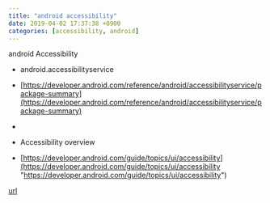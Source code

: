 ```yaml
---
title: "android accessibility"
date: 2019-04-02 17:37:38 +0900
categories: [accessibility, android]
---
```


android Accessibility

  
- android.accessibilityservice
- [https://developer.android.com/reference/android/accessibilityservice/package-summary](https://developer.android.com/reference/android/accessibilityservice/package-summary)

- 
- Accessibility overview
- [https://developer.android.com/guide/topics/ui/accessibility](https://developer.android.com/guide/topics/ui/accessibility "https://developer.android.com/guide/topics/ui/accessibility")





[url](http://www.mins01.com/mh/tech/read/1269)